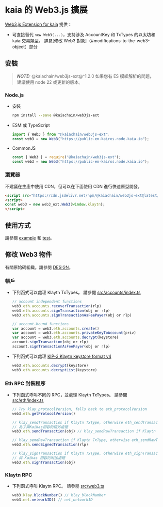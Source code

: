 # kaia 的 Web3.js 擴展

[Web3.js Extension for kaia](https://github.com/kaiachain/kaia-sdk/tree/main/web3js-ext) 提供：

- 可直接替代 `new Web3(...)`，支持涉及 AccountKey 和 TxTypes 的以太坊和 kaia 交易類型。 詳見[修改 Web3 對象]（#modifications-to-the-web3-object）部分

## 安裝

> **_NOTE:_**
> @kaiachain/web3js-ext@^1.2.0 如果您有 ES 模組解析的問題，建議使用 node 22 或更新的版本。

### Node.js

- 安裝
  ```sh
  npm install --save @kaiachain/web3js-ext
  ```
- ESM 或 TypeScript
  ```ts
  import { Web3 } from "@kaiachain/web3js-ext";
  const web3 = new Web3("https://public-en-kairos.node.kaia.io");
  ```
- CommonJS
  ```js
  const { Web3 } = require("@kaiachain/web3js-ext");
  const web3 = new Web3("https://public-en-kairos.node.kaia.io");
  ```

### 瀏覽器

不建議在生產中使用 CDN，但可以在下面使用 CDN 進行快速原型開發。

```html
<script src="https://cdn.jsdelivr.net/npm/@kaiachain/web3js-ext@latest/dist/web3js-ext.bundle.js"></script>
<script>
const web3 = new web3_ext.Web3(window.klaytn);
</script>
```

## 使用方式

請參閱 [example](https://github.com/kaiachain/kaia-sdk/tree/main/web3js-ext/example) 和 [test](https://github.com/kaiachain/kaia-sdk/tree/main/web3js-ext/test)。

## 修改 Web3 物件

有關原始碼組織，請參閱 [DESIGN](https://github.com/kaiachain/kaia-sdk/blob/main/web3js-ext/DESIGN.md)。

### 帳戶

- 下列函式可以處理 Klaytn TxTypes。 請參閱 [src/accounts/index.ts](https://github.com/kaiachain/kaia-sdk/blob/main/web3js-ext/src/accounts/index.ts)

  ```js
  // account independent functions
  web3.eth.accounts.recoverTransaction(rlp)
  web3.eth.accounts.signTransaction(obj or rlp)
  web3.eth.accounts.signTransactionAsFeePayer(obj or rlp)

  // account-bound functions
  var account = web3.eth.accounts.create()
  var account = web3.eth.accounts.privateKeyToAccount(priv)
  var account = web3.eth.accounts.decrypt(keystore)
  account.signTransaction(obj or rlp)
  account.signTransactionAsFeePayer(obj or rlp)
  ```

- 下列函式可以處理 [KIP-3 Klaytn keystore format v4](https://kips.kaia.io/KIPs/kip-3)

  ```js
  web3.eth.accounts.decrypt(keystore)
  web3.eth.accounts.decryptList(keystore)
  ```

### Eth RPC 封裝程序

- 下列函式呼叫不同的 RPC，並處理 Klaytn TxTypes。 請參閱 [src/eth/index.ts](https://github.com/kaiachain/kaia-sdk/blob/main/web3js-ext/src/eth/index.ts)
  ```js
  // Try klay_protocolVersion, falls back to eth_protocolVersion
  web3.eth.getProtocolVersion()

  // klay_sendTransaction if Klaytn TxType, otherwise eth_sendTransaction
  // 為了與Kaikas相容的額外處理
  web3.eth.sendTransaction(obj) // klay_sendRawTransaction if Klaytn TxType, otherwise eth_sendRawTransaction sendTransaction(obj)

  // klay_sendRawTransaction if Klaytn TxType, otherwise eth_sendRawTransaction
  web3.eth.sendSignedTransaction(rlp)

  // klay_signTransaction if Klaytn TxType, otherwise eth_signTransaction
  // 與 Kaikas 相容的附加處理
  web3.eth.signTransaction(obj)
  ```

### Klaytn RPC

- 下列函式呼叫 Klaytn RPC。 請參閱 [src/web3.ts](https://github.com/kaiachain/kaia-sdk/blob/main/web3js-ext/src/web3.ts)

  ```js
  web3.klay.blockNumber() // klay_blockNumber
  web3.net.networkID() // net_networkID
  ```